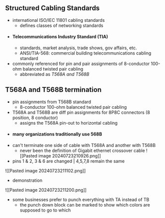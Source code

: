 ## Structured Cabling Standards
- international ISO/IEC 11801 cabling standards
	- defines classes of networking standards
- #### Telecommunications Industry Standard (TIA)
	- standards, market analysis, trade shows, gov affairs, etc.
	- ANSI/TIA-568: commercial building telecommunications cabling standard
- commonly referenced for pin and pair assignments of 8-conductor 100-ohm balanced twisted pair cabling
	- abbreviated as *T568A and T568B*

## T568A and T568B termination
- pin assignments from T568B standard
	- 8-conductor 100-ohm balanced twisted pair cabling
- T568A and T568B are diff pin assignments for 8P8C connectors (8 position, 8 conductor)
	- assigns the T568A pin-out to horizontal cabling
- #### many organizations traditionally use 568B 
- can't terminate one side of cable with T568A and another with T568B
	- never been the definition of Gigabit ethernet crossover cable
![[Pasted image 20240723210926.png]]
- pins 1 & 2, 3 & 6 are changed | 4,5,7,8 remain the same

![[Pasted image 20240723211102.png]]
- demonstration 

![[Pasted image 20240723211200.png]]
- some businesses prefer to punch everything with TA instead of TB
	- the punch down block can be marked to show which colors are supposed to go to which
